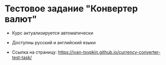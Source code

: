 # Тестовое задание "Конвертер валют"

- Курс актуализируется автоматически
- Доступны русский и английский языки

- Ссылка на страницу: https://ivan-tsypkin.github.io/currency-converter-test-task/
